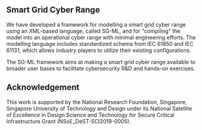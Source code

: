 ## Smart Grid Cyber Range

We have developed a framework for modelling a smart grid cyber range using an XML-based language, called SG-ML, and for "compiling" the model into an operational cyber range with minimal engineering efforts. The modelling language includes standardized schema from IEC 61850 and IEC 61131, which allows industry players to utilize their existing configurations.  

The SG-ML framework aims at making a smart grid cyber range available to broader user bases to facilitate cybersecurity R&D and hands-on exercises.  

## Acknowledgement

This work is supported by the National Research Foundation, Singapore, Singapore University of Technology and Design under its National Satellite of Excellence in Design Science and Technology for Secure Critical Infrastructure Grant (NSoE_DeST-SCI2019-0005).
